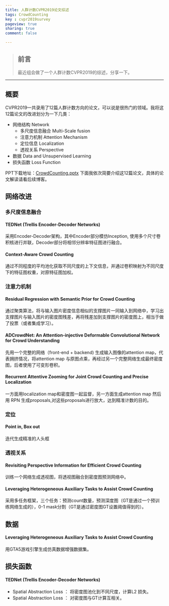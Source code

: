 ```yaml
---
title: 人群计数CVPR2019论文综述
tags: CrowdCounting
key : cvpr2019survey
pageview: true
sharing: true
comment: false

---
```


> ## 前言
>最近组会做了一个人群计数CVPR2019的综述，分享一下。
<!--more-->

------

## 概要
  CVPR2019一共录用了12篇人群计数方向的论文，可以说是很热门的领域。我将这12篇论文的改进划分为一下几类：
  - 网络结构 Network
    - 多尺度信息融合 Multi-Scale fusion
    - 注意力机制 Attention Mechanism
    - 定位信息 Localization
    - 透视关系 Perspective
  - 数据 Data and Unsupervised Learning
  - 损失函数 Loss Function

PPT下载地址：[CrowdCounting.pptx](/attachments/CrowdCounting_CVPR2019.pptx)
下面我依次简要介绍这12篇论文，具体的论文解读请看后续博客。

## 网络改进

### 多尺度信息融合

#### TEDNet (Trellis Encoder-Decoder Networks)

采用Encoder-Decoder架构，其中Encoder部分模仿Inception, 使用多个尺寸卷积核进行并联，Decoder部分将相邻分辨率特征图进行融合。

#### Context-Aware Crowd Counting

通过不同程度的平均池化获取不同尺度的上下文信息，并通过卷积映射为不同尺度下的特征图权重，对原特征图加权。

### 注意力机制

#### Residual Regression with Semantic Prior for Crowd Counting

通过聚类算法，将与输入图片密度信息相似的支撑图片一同输入到网络中，学习出支撑图片与输入图片的密度图残差，再将残差加到支撑图片的密度图上，相当于做了投票（或者集成学习）。

#### ADCrowdNet: An Attention-injective Deformable Convolutional Network for Crowd Understanding

先用一个完整的网络（front-end + backend) 生成输入图像的attention map，代表拥挤情况，将attention map 与原图点乘，再经过另一个完整网络生成最终密度图，后者使用了可变形卷积。

#### Recurrent Attentive Zooming for Joint Crowd Counting and Precise Localization

一方面用localization map和密度图一起监督，另一方面生成attention map 然后用 RPN 生成proposals,对这些proposals进行放大，达到精准计数的目的。

### 定位
#### Point in, Box out
迭代生成精准的人头框

### 透视关系

#### Revisiting Perspective Information for Efficient Crowd Counting

训练一个网络生成透视图，将透视图融合到密度图预测网络中。

#### Leveraging Heterogeneous Auxiliary Tasks to Assist Crowd Counting

采用多任务框架，三个任务：预测count数量，预测深度图（GT是通过一个预训练网络生成的），0-1 mask分割（GT是通过密度图GT设置阈值得到的）。

## 数据
#### Leveraging Heterogeneous Auxiliary Tasks to Assist Crowd Counting

用GTA5游戏引擎生成仿真数据增强数据集。

## 损失函数

#### TEDNet (Trellis Encoder-Decoder Networks)

- Spatial Abstraction Loss ： 将密度图池化到不同尺度，计算L2 损失。
- Spatial Abstraction Loss ： 对密度图与GT计算互相关。

#### 
